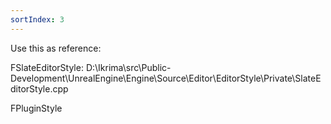 ```yaml
---
sortIndex: 3
---
```


Use this as reference:

FSlateEditorStyle: D:\\Ikrima\\src\\Public-Development\\UnrealEngine\\Engine\\Source\\Editor\\EditorStyle\\Private\\SlateEditorStyle.cpp

FPluginStyle
